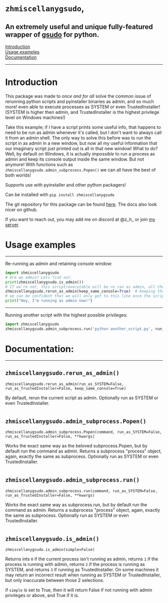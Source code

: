 `zhmiscellanygsudo`,
===


An extremely useful and unique fully-featured wrapper of [gsudo](https://github.com/gerardog/gsudo) for python.
---

[Introduction](https://github.com/zen-ham/zhmiscellanygsudo/tree/master#Introduction) \
[Usage examples](https://github.com/zen-ham/zhmiscellanygsudo/tree/master#Usage-examples) \
[Documentation](https://github.com/zen-ham/zhmiscellanygsudo/tree/master#Documentation)

---

Introduction
===

This package was made to *once and for all* solve the common issue of rerunning python scripts and pyinstaller binaries as admin, and so much more! even able to execute processes as SYSTEM or even TrustedInstaller! (SYSTEM is higher then admin, and TrustedInstaller is the highest privilege level on Windows machines!)

Take this example; if I have a script prints some useful info, that happens to need to be run as admin whenever it's called, but I don't want to always call it from an admin shell. The only way to solve this before was to run the script in as admin in a new window, but now all my useful information that our imaginary script just printed out is all in that new window! What to do? Well, by default on Windows, it is actually *impossible* to run a process as admin and keep its console output inside the same window. But not anymore! With functions such as `zhmiscellanygsudo.admin_subprocess.Popen()` we can all have the best of both worlds!

Supports use with pyinstaller and other python packagers!

Can be installed with `pip install zhmiscellanygsudo`

The git repository for this package can be found [here](https://github.com/zen-ham/zhmiscellanygsudo). The docs also look nicer on github.

If you want to reach out, you may add me on discord at @z_h_ or join [my server](https://discord.gg/ThBBAuueVJ).


Usage examples
===
---

Re-running as admin and retaining console window:

```py
import zhmiscellanygsudo
# Are we admin? Lets find out.
print(zhmiscellanygsudo.is_admin())
# If we're not, this script/executable will be re ran as admin, all the while retaining the same console window, as if by magic!
zhmiscellanygsudo.rerun_as_admin(keep_same_console=True)  # keeping the same console window is default behavior if not specified
# we can be confident that we will only get to this line once the script is running with admin.
print("Hey, I'm running as admin now!")
```
---

Running another script with the highest possible privileges:

```py
import zhmiscellanygsudo
zhmiscellanygsudo.admin_subprocess.run('python another_script.py', run_as_TrustedInstaller=True)  # the same high privilege arguments are available for the rerun function too
```




Documentation:
===
---
`zhmiscellanygsudo.rerun_as_admin()`
---

`zhmiscellanygsudo.rerun_as_admin(run_as_SYSTEM=False, run_as_TrustedInstaller=False, keep_same_console=True)`

By default, rerun the current script as admin. Optionally run as SYSTEM or even TrustedInstaller.

#

`zhmiscellanygsudo.admin_subprocess.Popen()`
---

`zhmiscellanygsudo.admin_subprocess.Popen(command, run_as_SYSTEM=False, run_as_TrustedInstaller=False, **kwargs)`

Works the exact same way as the beloved subprocess.Popen, but by default run the command as admin. Returns a subprocess "process" object, again, exactly the same as subprocess. Optionally run as SYSTEM or even TrustedInstaller.

#

`zhmiscellanygsudo.admin_subprocess.run()`
---

`zhmiscellanygsudo.admin_subprocess.run(command, run_as_SYSTEM=False, run_as_TrustedInstaller=False, **kwargs)`

Works the exact same way as subprocess.run, but by default run the command as admin. Returns a subprocess "process" object, again, exactly the same as subprocess. Optionally run as SYSTEM or even TrustedInstaller.

#

`zhmiscellanygsudo.is_admin()`
---

`zhmiscellanygsudo.is_admin(simple=False)`

Returns ints `0` if the current process isn't running as admin, returns `1` if the process is running with admin, returns `2` if the process is running as SYSTEM, and returns `3` if running as TrustedInstaller. On some machines it may return an incorrect result when running as SYSTEM or TrustedInstaller, but only inaccurate between those 2 selections.

if `simple` is set to True, then it will return False if not running with admin privileges or above, and True if it is.
#
